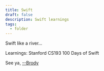 ```yaml
---
title: Swift
draft: false
description: Swift learnings
tags:
  - folder
---
```

Swift like a river...

Learnings:
Stanford CS193
100 Days of Swift

See ya, <a target="_blank" rel="noopener noreferrer" href="https://www.brodypen.com/">--Brody<a>
